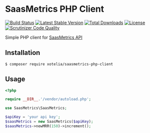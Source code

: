 # SaasMetrics PHP Client

[![Build Status](https://travis-ci.org/Xotelia/saasmetrics-php-client.svg)](https://travis-ci.org/Xotelia/saasmetrics-php-client) [![Latest Stable Version](https://poser.pugx.org/xotelia/saasmetrics-php-client/v/stable)](https://packagist.org/packages/xotelia/saasmetrics-php-client) [![Total Downloads](https://poser.pugx.org/xotelia/saasmetrics-php-client/downloads)](https://packagist.org/packages/xotelia/saasmetrics-php-client) [![License](https://poser.pugx.org/xotelia/saasmetrics-php-client/license)](https://packagist.org/packages/xotelia/saasmetrics-php-client) [![Scrutinizer Code Quality](https://scrutinizer-ci.com/g/Xotelia/saasmetrics-php-client/badges/quality-score.png?b=master)](https://scrutinizer-ci.com/g/Xotelia/saasmetrics-php-client/?branch=master)

Simple PHP client for [SaasMetrics API](http://www.saasmetrics.co/docs/)

## Installation

```
$ composer require xotelia/saasmetrics-php-client
```

## Usage

```php
<?php

require __DIR__.'/vendor/autoload.php';

use SaasMetrics\SaasMetrics;

$apiKey = 'your api key';
$saasMetrics = new SaasMetrics($apiKey);
$saasMetrics->newMRR(150)->increment();
```

